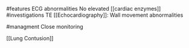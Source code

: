 #features 
	ECG abnormalities
	No elevated [[cardiac enzymes]]
	#investigations TE [[Echocardiography]]: Wall movement abnormalities

#managment 
	Close monitoring

[[Lung Contusion]]
